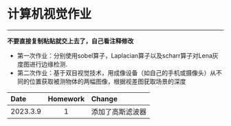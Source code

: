 # 计算机视觉作业
---------------
**不要直接复制粘贴就交上去了，自己看注释修改**
- 第一次作业：分别使用sobel算子，Laplacian算子以及scharr算子对Lena灰度图进行边缘检测.
- 第二次作业：基于双目视觉技术，用成像设备（如自己的手机或摄像头）从不同的位置获取被测物体的两幅图像，根据视差图莸取场景的深度
  
| Date | Homework | Change |
| :---- | :-----: | :---- |
| 2023.3.9 | 1 | 添加了高斯滤波器 |
